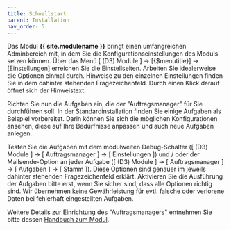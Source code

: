 ```yaml
---
title: Schnellstart
parent: Installation
nav_order: 5
---
```


Das Modul **{{ site.modulename }}** bringt einen umfangreichen Adminbereich mit, in dem Sie die Konfigurationseinstellungen des Moduls setzen können. Über das Menü [ (D3) Module ] -> [{$menutitle}] -> [Einstellungen] erreichen Sie die Einstellseiten. Arbeiten Sie idealerweise die Optionen einmal durch. Hinweise zu den einzelnen Einstellungen finden Sie in dem dahinter stehenden Fragezeichenfeld. Durch einen Klick darauf öffnet sich der Hinweistext.

Richten Sie nun die Aufgaben ein, die der "Auftragsmanager" für Sie durchführen soll. In der Standardinstallation finden Sie einige Aufgaben als Beispiel vorbereitet. Darin können Sie sich die möglichen Konfigurationen ansehen, diese auf Ihre Bedürfnisse anpassen und auch neue Aufgaben anlegen.

Testen Sie die Aufgaben mit dem modulweiten Debug-Schalter ([ (D3) Module ] -> [ Auftragsmanager ] -> [ Einstellungen ]) und / oder der Mailsende-Option an jeder Aufgabe ([ (D3) Module ] -> [ Auftragsmanager ] -> [ Aufgaben ] -> [ Stamm ]). Diese Optionen sind genauer im jeweils dahinter stehenden Fragezeichenfeld erklärt. Aktivieren Sie die Ausführung der Aufgaben bitte erst, wenn Sie sicher sind, dass alle Optionen richtig sind. Wir übernehmen keine Gewährleistung für evtl. falsche oder verlorene Daten bei fehlerhaft eingestellten Aufgaben.

Weitere Details zur Einrichtung des "Auftragsmanagers" entnehmen Sie bitte dessen [Handbuch zum Modul](../manual/010_Handbuch.md).
